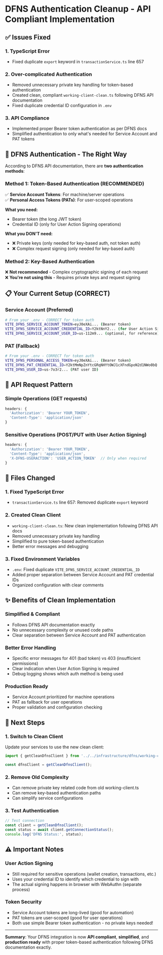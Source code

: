 # DFNS Authentication Cleanup - API Compliant Implementation

## ✅ **Issues Fixed**

### 1. **TypeScript Error**
- Fixed duplicate `export` keyword in `transactionService.ts` line 657

### 2. **Over-complicated Authentication**
- Removed unnecessary private key handling for token-based authentication
- Created clean, compliant `working-client-clean.ts` following DFNS API documentation
- Fixed duplicate credential ID configuration in `.env`

### 3. **API Compliance**
- Implemented proper Bearer token authentication as per DFNS docs
- Simplified authentication to only what's needed for Service Account and PAT tokens

## 🎯 **DFNS Authentication - The Right Way**

According to DFNS API documentation, there are **two authentication methods**:

### **Method 1: Token-Based Authentication (RECOMMENDED)**
✅ **Service Account Tokens**: For machine/server operations  
✅ **Personal Access Tokens (PATs)**: For user-scoped operations  

**What you need:**
- Bearer token (the long JWT token)
- Credential ID (only for User Action Signing operations)

**What you DON'T need:**
- ❌ Private keys (only needed for key-based auth, not token auth)
- ❌ Complex request signing (only needed for key-based auth)

### **Method 2: Key-Based Authentication**
❌ **Not recommended** - Complex cryptographic signing of each request  
❌ **You're not using this** - Requires private keys and request signing

## 📋 **Your Current Setup (CORRECT)**

### **Service Account (Preferred)**
```bash
# From your .env - CORRECT for token auth
VITE_DFNS_SERVICE_ACCOUNT_TOKEN=eyJ0eXAi... (Bearer token)
VITE_DFNS_SERVICE_ACCOUNT_CREDENTIAL_ID=Y2ktNnY2... (for User Action Signing)
VITE_DFNS_SERVICE_ACCOUNT_USER_ID=us-112m9... (optional, for reference)
```

### **PAT (Fallback)**
```bash
# From your .env - CORRECT for token auth  
VITE_DFNS_PERSONAL_ACCESS_TOKEN=eyJ0eXAi... (Bearer token)
VITE_DFNS_PAT_CREDENTIAL_ID=Y2ktMmNpZnYtcGRqNHYtOWJ1cXFndGpoN2d1NWo0bQ (for User Action Signing)
VITE_DFNS_USER_ID=us-7o3r2... (PAT user ID)
```

## 🔧 **API Request Pattern**

### **Simple Operations (GET requests)**
```typescript
headers: {
  'Authorization': 'Bearer YOUR_TOKEN',
  'Content-Type': 'application/json'
}
```

### **Sensitive Operations (POST/PUT with User Action Signing)**
```typescript
headers: {
  'Authorization': 'Bearer YOUR_TOKEN',
  'Content-Type': 'application/json',
  'X-DFNS-USERACTION': 'USER_ACTION_TOKEN'  // Only when required
}
```

## 📁 **Files Changed**

### 1. **Fixed TypeScript Error**
- `transactionService.ts` line 657: Removed duplicate `export` keyword

### 2. **Created Clean Client**
- `working-client-clean.ts`: New clean implementation following DFNS API docs
- Removed unnecessary private key handling
- Simplified to pure token-based authentication
- Better error messages and debugging

### 3. **Fixed Environment Variables**
- `.env`: Fixed duplicate `VITE_DFNS_SERVICE_ACCOUNT_CREDENTIAL_ID`
- Added proper separation between Service Account and PAT credential IDs
- Organized configuration with clear comments

## ✨ **Benefits of Clean Implementation**

### **Simplified & Compliant**
- Follows DFNS API documentation exactly
- No unnecessary complexity or unused code paths
- Clear separation between Service Account and PAT authentication

### **Better Error Handling**
- Specific error messages for 401 (bad token) vs 403 (insufficient permissions)
- Clear indication when User Action Signing is required
- Debug logging shows which auth method is being used

### **Production Ready**
- Service Account prioritized for machine operations
- PAT as fallback for user operations
- Proper validation and configuration checking

## 🚀 **Next Steps**

### 1. **Switch to Clean Client**
Update your services to use the new clean client:
```typescript
import { getCleanDfnsClient } from '../../infrastructure/dfns/working-client-clean';

const dfnsClient = getCleanDfnsClient();
```

### 2. **Remove Old Complexity**
- Can remove private key related code from old working-client.ts
- Can remove key-based authentication paths
- Can simplify service configurations

### 3. **Test Authentication**
```typescript
// Test connection
const client = getCleanDfnsClient();
const status = await client.getConnectionStatus();
console.log('DFNS Status:', status);
```

## ⚠️ **Important Notes**

### **User Action Signing**
- Still required for sensitive operations (wallet creation, transactions, etc.)
- Uses your credential ID to identify which credential to sign with
- The actual signing happens in browser with WebAuthn (separate process)

### **Token Security**
- Service Account tokens are long-lived (good for automation)
- PAT tokens are user-scoped (good for user operations)
- Both use simple Bearer token authentication - no private keys needed!

---

**Summary**: Your DFNS integration is now **API compliant**, **simplified**, and **production ready** with proper token-based authentication following DFNS documentation exactly.
